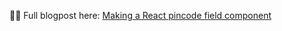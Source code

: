 👨‍💻 Full blogpost here: [Making a React pincode field component](https://www.js-craft.io/blog/react-pincode-field-component/)